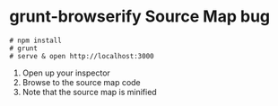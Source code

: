 grunt-browserify Source Map bug
===============================

```
# npm install
# grunt
# serve & open http://localhost:3000
```

1. Open up your inspector
1. Browse to the source map code
1. Note that the source map is minified
